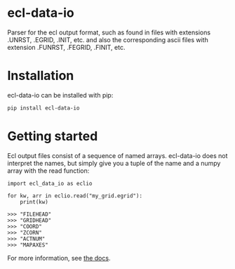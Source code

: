 ecl-data-io
===========

Parser for the ecl output format, such as found in files with
extensions .UNRST, .EGRID, .INIT, etc. and also the corresponding
ascii files with extension .FUNRST, .FEGRID, .FINIT, etc.


Installation
============

ecl-data-io can be installed with pip:

```bash
pip install ecl-data-io
```

Getting started
===============

Ecl output files consist of a sequence of named arrays. ecl-data-io does not
interpret the names, but simply give you a tuple of the name and a numpy array
with the read function:

```
import ecl_data_io as eclio

for kw, arr in eclio.read("my_grid.egrid"):
    print(kw)

>>> "FILEHEAD"
>>> "GRIDHEAD"
>>> "COORD"
>>> "ZCORN"
>>> "ACTNUM"
>>> "MAPAXES"
```

For more information, see [the docs](ecl-data-io.rtfd.io).
